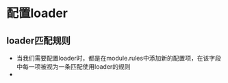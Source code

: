 # 配置loader

## loader匹配规则 ##
	
- 当我们需要配置loader时，都是在module.rules中添加新的配置项，在该字段中每一项被视为一条匹配使用loader的规则
- 